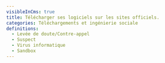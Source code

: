 ```yaml
---
visibleInCms: true
title: Télécharger ses logiciels sur les sites officiels.
categories: Téléchargements et ingénierie sociale
definitions:
  - Levée de doute/Contre-appel
  - Suspect
  - Virus informatique
  - Sandbox
---
```

